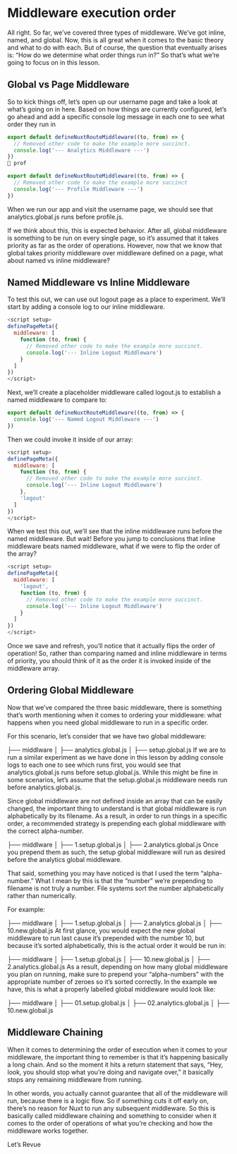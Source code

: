 # Middleware execution order

All right. So far, we’ve covered three types of middleware. We’ve got inline, named, and global. Now, this is all great when it comes to the basic theory and what to do with each. But of course, the question that eventually arises is: “How do we determine what order things run in?” So that’s what we’re going to focus on in this lesson.

## Global vs Page Middleware

So to kick things off, let’s open up our username page and take a look at what’s going on in here. Based on how things are currently configured, let’s go ahead and add a specific console log message in each one to see what order they run in

```javaScript
export default defineNuxtRouteMiddleware((to, from) => {
  // Removed other code to make the example more succinct.
  console.log('--- Analytics Middleware ---')
})
📄 prof
```

```javaScript
export default defineNuxtRouteMiddleware((to, from) => {
  // Removed other code to make the example more succinct
  console.log('--- Profile Middleware ---')
})
```

When we run our app and visit the username page, we should see that analytics.global.js runs before profile.js.

If we think about this, this is expected behavior. After all, global middleware is something to be run on every single page, so it’s assumed that it takes priority as far as the order of operations. However, now that we know that global takes priority middleware over middleware defined on a page, what about named vs inline middleware?

## Named Middleware vs Inline Middleware

To test this out, we can use out logout page as a place to experiment. We’ll start by adding a console log to our inline middleware.

```javaScript
<script setup>
definePageMeta({
  middleware: [
    function (to, from) {
      // Removed other code to make the example more succinct.
      console.log('--- Inline Logout Middleware')
    }
  ]
})
</script>
```

Next, we’ll create a placeholder middleware called logout.js to establish a named middleware to compare to:

```javaScript
export default defineNuxtRouteMiddleware((to, from) => {
  console.log('--- Named Logout Middleware ---')
})
```

Then we could invoke it inside of our array:

```javaScript
<script setup>
definePageMeta({
  middleware: [
    function (to, from) {
      // Removed other code to make the example more succinct.
      console.log('--- Inline Logout Middleware')
    },
    'logout'
  ]
})
</script>
```

When we test this out, we’ll see that the inline middleware runs before the named middleware. But wait! Before you jump to conclusions that inline middleware beats named middleware, what if we were to flip the order of the array?

```javaScript
<script setup>
definePageMeta({
  middleware: [
    'logout', 
    function (to, from) {
      // Removed other code to make the example more succinct.
      console.log('--- Inline Logout Middleware')
    }
  ]
})
</script>
```

Once we save and refresh, you’ll notice that it actually flips the order of operation! So, rather than comparing named and inline middleware in terms of priority, you should think of it as the order it is invoked inside of the middleware array.

## Ordering Global Middleware

Now that we’ve compared the three basic middleware, there is something that’s worth mentioning when it comes to ordering your middleware: what happens when you need global middleware to run in a specific order.

For this scenario, let’s consider that we have two global middleware:

├── middlware
│   ├── analytics.global.js
│   ├── setup.global.js
If we are to run a similar experiment as we have done in this lesson by adding console logs to each one to see which runs first, you would see that analytics.global.js runs before setup.global.js. While this might be fine in some scenarios, let’s assume that the setup.global.js middleware needs run before analytics.global.js.

Since global middleware are not defined inside an array that can be easily changed, the important thing to understand is that global middleware is run alphabetically by its filename. As a result, in order to run things in a specific order, a recommended strategy is prepending each global middleware with the correct alpha-number.

├── middlware
│   ├── 1.setup.global.js
│   ├── 2.analytics.global.js
Once you prepend them as such, the setup global middleware will run as desired before the analytics global middleware.

That said, something you may have noticed is that I used the term “alpha-number.” What I mean by this is that the “number” we’re prepending to filename is not truly a number. File systems sort the number alphabetically rather than numerically.

For example:

├── middlware
│   ├── 1.setup.global.js
│   ├── 2.analytics.global.js
│   ├── 10.new.global.js
At first glance, you would expect the new global middleware to run last cause it’s prepended with the number 10, but because it’s sorted alphabetically, this is the actual order it would be run in:

├── middlware
│   ├── 1.setup.global.js
│   ├── 10.new.global.js
│   ├── 2.analytics.global.js
As a result, depending on how many global middleware you plan on running, make sure to prepend your “alpha-numbers” with the appropriate number of zeroes so it’s sorted correctly. In the example we have, this is what a properly labelled global middleware would look like:

├── middlware
│   ├── 01.setup.global.js
│   ├── 02.analytics.global.js
│   ├── 10.new.global.js

## Middleware Chaining

When it comes to determining the order of execution when it comes to your middleware, the important thing to remember is that it’s happening basically a long chain. And so the moment it hits a return statement that says, “Hey, look, you should stop what you’re doing and navigate over,” it basically stops any remaining middleware from running.

In other words, you actually cannot guarantee that all of the middleware will run, because there is a logic flow. So if something cuts it off early on, there’s no reason for Nuxt to run any subsequent middleware. So this is basically called middleware chaining and something to consider when it comes to the order of operations of what you’re checking and how the middleware works together.

Let’s Revue
